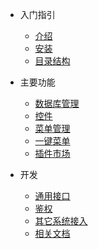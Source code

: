 - 入门指引

  - [介绍](README.md)
  - [安装](install.md)
  - [目录结构](directory.md)
 
- 主要功能

  - [数据库管理](base/database.md)
  - [控件](base/control.md)
  - [菜单管理](base/menu.md)
  - [一键菜单](base/crud.md)
  - [插件市场](base/market.md)
  
- 开发

  - [通用接口](development/api.md)
  - [鉴权](development/auth.md)
  - [其它系统接入](development/link.md)
  - [相关文档](development/urls.md)
  
  
  
 


